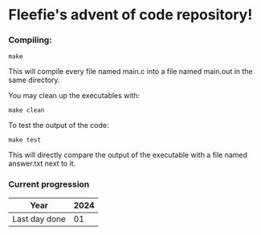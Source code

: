 # Fleefie's advent of code repository!

### Compiling:

    make

This will compile every file named main.c into a file named main.out in
the same directory.

You may clean up the executables with:

    make clean

To test the output of the code:

    make test

This will directly compare the output of the executable with a file named
answer.txt next to it.

### Current progression

| Year          | 2024 |
|---------------|------|
| Last day done | 01   |